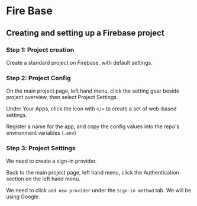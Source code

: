 # Fire Base
## Creating and setting up a Firebase project

### Step 1: Project creation

Create a standard project on Firebase, with default settings.

### Step 2: Project Config

On the main project page, left hand menu, click the setting gear beside project overview, then select Project Settings.

Under Your Apps, click the icon with  `</>` to create a set of web-based settings.

Register a name for the app, and copy the config values into the repo's environment variables (`.env`)

### Step 3: Project Settings

We need to create a sign-in provider.

Back to the main project page, left hand menu, click the Authentication section on the left hand menu.

We need to click `add new provider` under the `Sign-in method` tab. We will be using Google.
